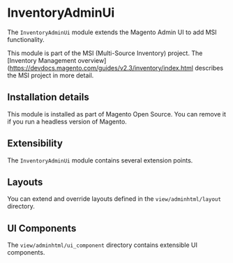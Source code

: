 # InventoryAdminUi

The `InventoryAdminUi` module extends the Magento Admin UI to add MSI functionality.

This module is part of the MSI (Multi-Source Inventory) project. The 
[Inventory Management overview](https://devdocs.magento.com/guides/v2.3/inventory/index.html
describes the MSI project in more detail.

## Installation details

This module is installed as part of Magento Open Source. You can remove it if you run a headless version of Magento.

## Extensibility

The `InventoryAdminUi` module contains several extension points.

## Layouts

You can extend and override layouts defined in the `view/adminhtml/layout`  directory.

## UI Components

The `view/adminhtml/ui_component` directory contains extensible UI components.

